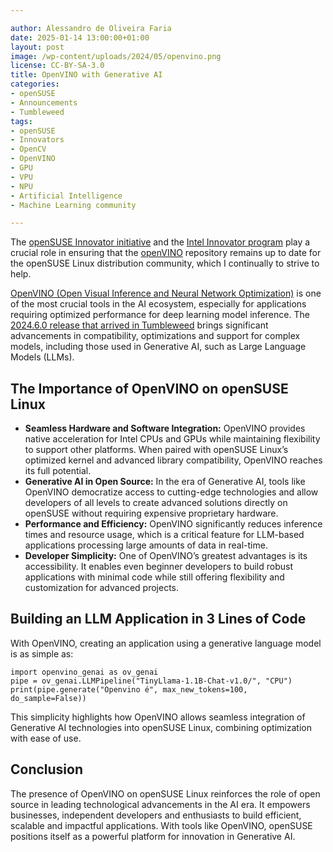 ```yaml
---

author: Alessandro de Oliveira Faria
date: 2025-01-14 13:00:00+01:00
layout: post
image: /wp-content/uploads/2024/05/openvino.png
license: CC-BY-SA-3.0
title: OpenVINO with Generative AI 
categories:
- openSUSE
- Announcements
- Tumbleweed
tags:
- openSUSE
- Innovators
- OpenCV
- OpenVINO
- GPU
- VPU
- NPU
- Artificial Intelligence
- Machine Learning community 

---
```


The [openSUSE Innovator initiative](https://en.opensuse.org/openSUSE:INNOVATORS) and the [Intel Innovator program](https://www.intel.com/content/www/us/en/developer/articles/community/experts-de-oliveira-faria.html) play a crucial role in ensuring that the [openVINO](https://software.opensuse.org/package/openvino) repository remains up to date for the openSUSE Linux distribution community, which I continually to strive to help.

[OpenVINO (Open Visual Inference and Neural Network Optimization)](https://en.wikipedia.org/wiki/OpenVINO) is one of the most crucial tools in the AI ecosystem, especially for applications requiring optimized performance for deep learning model inference. The [2024.6.0 release that arrived in Tumbleweed](https://software.opensuse.org/package/openvino) brings significant advancements in compatibility, optimizations and support for complex models, including those used in Generative AI, such as Large Language Models (LLMs).

## The Importance of OpenVINO on openSUSE Linux

- **Seamless Hardware and Software Integration:** OpenVINO provides native acceleration for Intel CPUs and GPUs while maintaining flexibility to support other platforms. When paired with openSUSE Linux’s optimized kernel and advanced library compatibility, OpenVINO reaches its full potential.
- **Generative AI in Open Source:** In the era of Generative AI, tools like OpenVINO democratize access to cutting-edge technologies and allow developers of all levels to create advanced solutions directly on openSUSE without requiring expensive proprietary hardware.
- **Performance and Efficiency:** OpenVINO significantly reduces inference times and resource usage, which is a critical feature for LLM-based applications processing large amounts of data in real-time.
- **Developer Simplicity:** One of OpenVINO’s greatest advantages is its accessibility. It enables even beginner developers to build robust applications with minimal code while still offering flexibility and customization for advanced projects.

## Building an LLM Application in 3 Lines of Code

With OpenVINO, creating an application using a generative language model is as simple as:

```
import openvino_genai as ov_genai
pipe = ov_genai.LLMPipeline("TinyLlama-1.1B-Chat-v1.0/", "CPU")
print(pipe.generate("Openvino é", max_new_tokens=100, do_sample=False))
```

This simplicity highlights how OpenVINO allows seamless integration of Generative AI technologies into openSUSE Linux, combining optimization with ease of use.

## Conclusion

The presence of OpenVINO on openSUSE Linux reinforces the role of open source in leading technological advancements in the AI era. It empowers businesses, independent developers and enthusiasts to build efficient, scalable and impactful applications. With tools like OpenVINO, openSUSE positions itself as a powerful platform for innovation in Generative AI.

<meta name="openSUSE, Tumbleweed, Developers, sysadmin, user, Open Source, rolling release, GPU, VPU, NPU, AI, Machine Learning, OpenVINO, AGI" content="HTML,CSS,XML,JavaScript">

